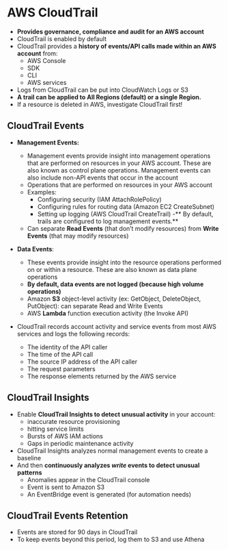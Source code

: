 # AWS CloudTrail

- **Provides governance, compliance and audit for an AWS account**
- CloudTrail is enabled by default
- CloudTrail provides a **history of events/API calls made within an AWS account** from:
    - AWS Console
    - SDK
    - CLI
    - AWS services
- Logs from CloudTrail can be put into CloudWatch Logs or S3
- **A trail can be applied to All Regions (default) or a single Region.**
- If a resource is deleted in AWS, investigate CloudTrail first!

## CloudTrail Events

- **Management Events:**
    - Management events provide insight into management operations that are performed on resources in your AWS account. These are also known as control plane operations. Management events can also include non-API events that occur in the account
    - Operations that are performed on resources in your AWS account
    - Examples:
        - Configuring security (IAM AttachRolePolicy)
        - Configuring rules for routing data (Amazon EC2 CreateSubnet)
        - Setting up logging (AWS CloudTrail CreateTrail)
    -** By default, trails are configured to log management events.**
    - Can separate **Read Events** (that don’t modify resources) from **Write Events** (that may modify resources)

- **Data Events**:
    - These events provide insight into the resource operations performed on or within a resource. These are also known as data plane operations
    - **By default, data events are not logged (because high volume operations)**
    - Amazon **S3** object-level activity (ex: GetObject, DeleteObject, PutObject): can separate Read and Write Events
    - AWS **Lambda** function execution activity (the Invoke API)

- CloudTrail records account activity and service events from most AWS services and logs the following records:
    - The identity of the API caller
    - The time of the API call
    - The source IP address of the API caller
    - The request parameters
    - The response elements returned by the AWS service

## CloudTrail Insights

- Enable **CloudTrail Insights to detect unusual activity** in your account:
    - inaccurate resource provisioning
    - hitting service limits
    - Bursts of AWS IAM actions
    - Gaps in periodic maintenance activity
- CloudTrail Insights analyzes normal management events to create a baseline
- And then **continuously analyzes _write_ events to detect unusual patterns**
    - Anomalies appear in the CloudTrail console
    - Event is sent to Amazon S3
    - An EventBridge event is generated (for automation needs)

## CloudTrail Events Retention

- Events are stored for 90 days in CloudTrail
- To keep events beyond this period, log them to S3 and use Athena
